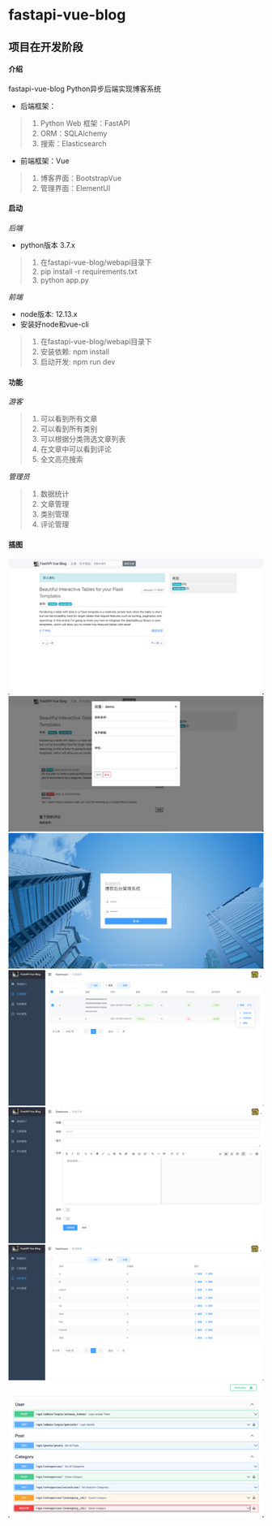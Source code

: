 # fastapi-vue-blog

## 项目在开发阶段

#### 介绍
fastapi-vue-blog
Python异步后端实现博客系统

* 后端框架：
>1. Python Web 框架：FastAPI
>2. ORM：SQLAlchemy
>3. 搜索：Elasticsearch

* 前端框架：Vue
>1. 博客界面：BootstrapVue
>2. 管理界面：ElementUI

#### 启动 

*后端*

* python版本 3.7.x

>1. 在fastapi-vue-blog/webapi目录下
>2. pip install -r requirements.txt
>3. python app.py

*前端*

* node版本: 12.13.x
* 安装好node和vue-cli

>1.  在fastapi-vue-blog/webapi目录下
>2.  安装依赖: npm install
>3.  启动开发: npm run dev


#### 功能

*游客*

>1. 可以看到所有文章
>2. 可以看到所有类别
>3. 可以根据分类筛选文章列表
>4. 在文章中可以看到评论
>5. 全文高亮搜索

*管理员*

>1. 数据统计
>2. 文章管理
>3. 类别管理
>4. 评论管理

#### 插图

![avatar](./description/index.png)
![avatar](./description/blog.png)
![avatar](./description/mange_login.png)
![avatar](./description/manage_post.png)
![avatar](./description/create_post.png)
![avatar](./description/manage_category.png)
![avatar](./description/swagger.png)

